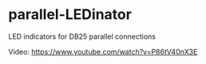 # parallel-LEDinator
LED indicators for DB25 parallel connections

Video: https://www.youtube.com/watch?v=P86tV40nX3E
